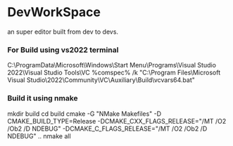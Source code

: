 # DevWorkSpace

an super editor built from dev to devs.

### For Build using vs2022 terminal
C:\ProgramData\Microsoft\Windows\Start Menu\Programs\Visual Studio 2022\Visual Studio Tools\VC
%comspec% /k "C:\Program Files\Microsoft Visual Studio\2022\Community\VC\Auxiliary\Build\vcvars64.bat"
### Build it using nmake
mkdir build
cd build
cmake -G "NMake Makefiles" -D CMAKE_BUILD_TYPE=Release -DCMAKE_CXX_FLAGS_RELEASE="/MT /O2 /Ob2 /D NDEBUG" -DCMAKE_C_FLAGS_RELEASE="/MT /O2 /Ob2 /D NDEBUG" ..
nmake all
